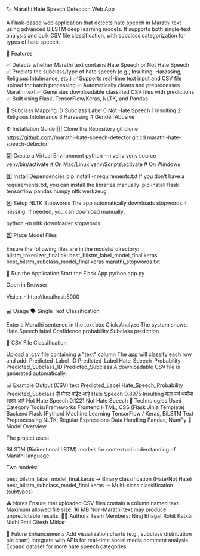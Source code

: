 🏷️ Marathi Hate Speech Detection Web App

A Flask-based web application that detects hate speech in Marathi text using advanced BiLSTM deep learning models.
It supports both single-text analysis and bulk CSV file classification, with subclass categorization for types of hate speech.

📌 Features

✅ Detects whether Marathi text contains Hate Speech or Not Hate Speech
✅ Predicts the subclass/type of hate speech (e.g., Insulting, Harassing, Religious Intolerance, etc.)
✅ Supports real-time text input and CSV file upload for batch processing
✅ Automatically cleans and preprocesses Marathi text
✅ Generates downloadable classified CSV files with predictions
✅ Built using Flask, TensorFlow/Keras, NLTK, and Pandas

🧠 Subclass Mapping
ID	Subclass Label
0	Not Hate Speech
1	Insulting
2	Religious Intolerance
3	Harassing
4	Gender Abusive

⚙️ Installation Guide
1️⃣ Clone the Repository
git clone https://github.com/<your-username>/marathi-hate-speech-detector.git
cd marathi-hate-speech-detector

2️⃣ Create a Virtual Environment
python -m venv venv
source venv/bin/activate       # On Mac/Linux
venv\Scripts\activate          # On Windows

3️⃣ Install Dependencies
pip install -r requirements.txt
If you don’t have a requirements.txt, you can install the libraries manually:
pip install flask tensorflow pandas numpy nltk werkzeug

4️⃣ Setup NLTK Stopwords
The app automatically downloads stopwords if missing.
If needed, you can download manually:

python -m nltk.downloader stopwords

5️⃣ Place Model Files

Ensure the following files are in the models/ directory:
bilstm_tokenizer_final.pkl
best_bilstm_label_model_final.keras
best_bilstm_subclass_model_final.keras
marathi_stopwords.txt

🚀 Run the Application
Start the Flask App
python app.py

Open in Browser

Visit:
👉 http://localhost:5000

💻 Usage
🗣️ Single Text Classification

Enter a Marathi sentence in the text box
Click Analyze
The system shows:
Hate Speech label
Confidence probability
Subclass prediction

📁 CSV File Classification

Upload a .csv file containing a "text" column
The app will classify each row and add:
Predicted_Label_ID
Predicted_Label
Hate_Speech_Probability
Predicted_Subclass_ID
Predicted_Subclass
A downloadable CSV file is generated automatically.

📊 Example Output (CSV)
text	Predicted_Label	Hate_Speech_Probability	Predicted_Subclass
ही पोस्ट वाईट आहे	Hate Speech	0.8975	Insulting
मला सर्व धर्मांचा आदर आहे	Not Hate Speech	0.1221	Not Hate Speech
🧩 Technologies Used
Category	Tools/Frameworks
Frontend	HTML, CSS (Flask Jinja Template)
Backend	Flask (Python)
Machine Learning	TensorFlow / Keras, BiLSTM
Text Preprocessing	NLTK, Regular Expressions
Data Handling	Pandas, NumPy
🧠 Model Overview

The project uses:

BiLSTM (Bidirectional LSTM) models for contextual understanding of Marathi language

Two models:

best_bilstm_label_model_final.keras → Binary classification (Hate/Not Hate)
best_bilstm_subclass_model_final.keras → Multi-class classification (subtypes)

⚠️ Notes
Ensure that uploaded CSV files contain a column named text.
Maximum allowed file size: 16 MB
Non-Marathi text may produce unpredictable results.
👨‍💻 Authors
Team Members:
Niraj Bhagat
Rohit Katkar
Nidhi Patil
Gitesh Mitkar

🏁 Future Enhancements
Add visualization charts (e.g., subclass distribution pie chart)
Integrate with APIs for real-time social media comment analysis
Expand dataset for more hate speech categories
